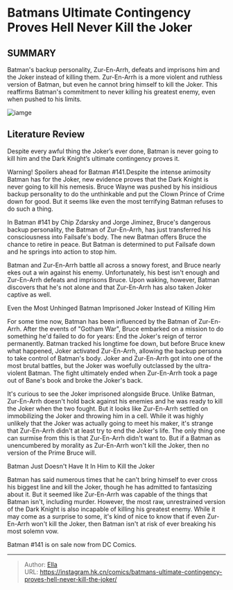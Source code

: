 # Batmans Ultimate Contingency Proves Hell Never Kill the Joker


## SUMMARY 



  Batman&#39;s backup personality, Zur-En-Arrh, defeats and imprisons him and the Joker instead of killing them.   Zur-En-Arrh is a more violent and ruthless version of Batman, but even he cannot bring himself to kill the Joker.   This reaffirms Batman&#39;s commitment to never killing his greatest enemy, even when pushed to his limits.  

![iamge](https://static1.srcdn.com/wordpress/wp-content/uploads/2023/06/batman-attacks-joker.jpg)

## Literature Review

Despite every awful thing the Joker’s ever done, Batman is never going to kill him and the Dark Knight’s ultimate contingency proves it.




Warning! Spoilers ahead for Batman #141.Despite the intense animosity Batman has for the Joker, new evidence proves that the Dark Knight is never going to kill his nemesis. Bruce Wayne was pushed by his insidious backup personality to do the unthinkable and put the Clown Prince of Crime down for good. But it seems like even the most terrifying Batman refuses to do such a thing.




In Batman #141 by Chip Zdarsky and Jorge Jiminez, Bruce&#39;s dangerous backup personality, the Batman of Zur-En-Arrh, has just transferred his consciousness into Failsafe&#39;s body. The new Batman offers Bruce the chance to retire in peace. But Batman is determined to put Failsafe down and he springs into action to stop him.

          

Batman and Zur-En-Arrh battle all across a snowy forest, and Bruce nearly ekes out a win against his enemy. Unfortunately, his best isn&#39;t enough and Zur-En-Arrh defeats and imprisons Bruce. Upon waking, however, Batman discovers that he&#39;s not alone and that Zur-En-Arrh has also taken Joker captive as well.


 Even the Most Unhinged Batman Imprisoned Joker Instead of Killing Him 
          




For some time now, Batman has been influenced by the Batman of Zur-En-Arrh. After the events of &#34;Gotham War&#34;, Bruce embarked on a mission to do something he&#39;d failed to do for years: End the Joker&#39;s reign of terror permanently. Batman tracked his longtime foe down, but before Bruce knew what happened, Joker activated Zur-En-Arrh, allowing the backup persona to take control of Batman&#39;s body. Joker and Zur-En-Arrh got into one of the most brutal battles, but the Joker was woefully outclassed by the ultra-violent Batman. The fight ultimately ended when Zur-En-Arrh took a page out of Bane&#39;s book and broke the Joker&#39;s back.

It&#39;s curious to see the Joker imprisoned alongside Bruce. Unlike Batman, Zur-En-Arrh doesn&#39;t hold back against his enemies and he was ready to kill the Joker when the two fought. But it looks like Zur-En-Arrh settled on immobilizing the Joker and throwing him in a cell. While it was highly unlikely that the Joker was actually going to meet his maker, it&#39;s strange that Zur-En-Arrh didn&#39;t at least try to end the Joker&#39;s life. The only thing one can surmise from this is that Zur-En-Arrh didn&#39;t want to. But if a Batman as unencumbered by morality as Zur-En-Arrh won&#39;t kill the Joker, then no version of the Prime Bruce will.






 Batman Just Doesn&#39;t Have It In Him to Kill the Joker 
          

Batman has said numerous times that he can&#39;t bring himself to ever cross his biggest line and kill the Joker, though he has admitted to fantasizing about it. But it seemed like Zur-En-Arrh was capable of the things that Batman isn&#39;t, including murder. However, the most raw, unrestrained version of the Dark Knight is also incapable of killing his greatest enemy. While it may come as a surprise to some, it&#39;s kind of nice to know that if even Zur-En-Arrh won&#39;t kill the Joker, then Batman isn&#39;t at risk of ever breaking his most solemn vow.

Batman #141 is on sale now from DC Comics.



---

> Author: [Ella](https://instagram.hk.cn/)  
> URL: https://instagram.hk.cn/comics/batmans-ultimate-contingency-proves-hell-never-kill-the-joker/  

